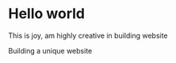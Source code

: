 # Hello world


This is joy, am highly creative in building website

Building a unique website





